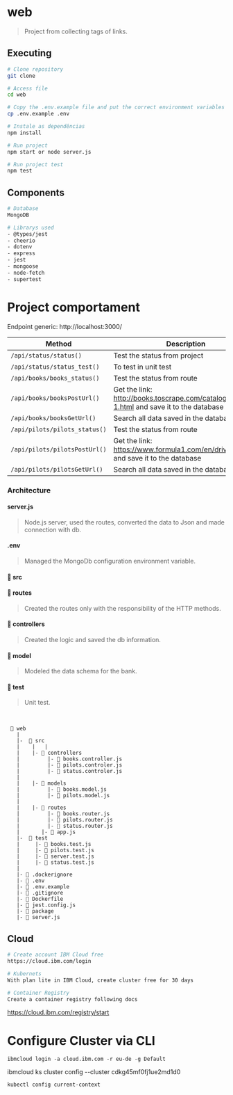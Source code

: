 # web

> Project from collecting tags of links.
## Executing
```sh
# Clone repository
git clone 

# Access file
cd web

# Copy the .env.example file and put the correct environment variables in the .env
cp .env.example .env

# Instale as dependências
npm install

# Run project 
npm start or node server.js

# Run project test
npm test 
```

## Components
```sh
# Database
MongoDB

# Librarys used
- @types/jest
- cheerio
- dotenv
- express
- jest
- mongoose
- node-fetch
- supertest

```
# Project comportament

Endpoint generic: http://localhost:3000/

| Method | Description |
| --- | --- |
| `/api/status/status()` | Test the status from project |
| `/api/status/status_test()` | To test in unit test |
| `/api/books/books_status()` | Test the status from route |
| `/api/books/booksPostUrl()` | Get the link: http://books.toscrape.com/catalogue/page-1.html and save it to the database |
| `/api/books/booksGetUrl()` | Search all data saved in the database |
| `/api/pilots/pilots_status()` | Test the status from route |
| `/api/pilots/pilotsPostUrl()` | Get the link: https://www.formula1.com/en/drivers.html and save it to the database |
| `/api/pilots/pilotsGetUrl()` | Search all data saved in the database |

### Architecture

#### server.js
> Node.js server, used the routes, converted the data to Json and made connection with db.

#### .env
> Managed the MongoDb configuration environment variable.

#### 📂 src

#### 📂 routes
> Created the routes only with the responsibility of the HTTP methods.

#### 📂 controllers
> Created the logic and saved the db information.

#### 📂 model
> Modeled the data schema for the bank.

#### 📂 test
> Unit test.

<br>

```
 📁 web
   |
   |-  📁 src
   |    |   |
   |    |- 📁 controllers
   |         |- 📄 books.controller.js
   |         |- 📄 pilots.controler.js
   |         |- 📄 status.controler.js
   |
   |    |- 📁 models
   |         |- 📄 books.model.js
   |         |- 📄 pilots.model.js
   |
   |    |- 📁 routes
   |         |- 📄 books.router.js 
   |         |- 📄 pilots.router.js 
   |         |- 📄 status.router.js 
   |       |- 📄 app.js 
   |-  📁 test
   |     |- 📄 books.test.js
   |     |- 📄 pilots.test.js
   |     |- 📄 server.test.js
   |     |- 📄 status.test.js
   |
   |- 📄 .dockerignore
   |- 📄 .env
   |- 📄 .env.example
   |- 📄 .gitignore
   |- 📄 Dockerfile
   |- 📄 jest.config.js
   |- 📄 package
   |- 📄 server.js
   ```
 ## Cloud
```sh
# Create account IBM Cloud free
https://cloud.ibm.com/login 

# Kubernets
With plan lite in IBM Cloud, create cluster free for 30 days

# Container Registry
Create a container registry following docs 
```
https://cloud.ibm.com/registry/start

# Configure Cluster via CLI
```
ibmcloud login -a cloud.ibm.com -r eu-de -g Default
```
ibmcloud ks cluster config --cluster cdkg45mf0fj1ue2md1d0
```
kubectl config current-context